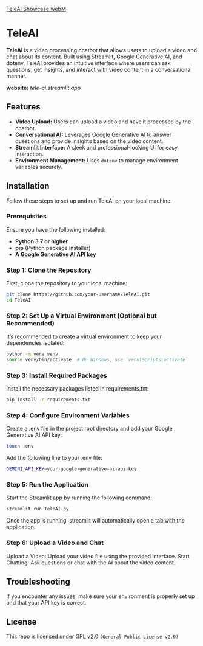 [TeleAI Showcase.webM](https://github.com/user-attachments/assets/1f9f4019-ccba-4a36-a547-633432492c5f)
# TeleAI

**TeleAI** is a video processing chatbot that allows users to upload a video and chat about its content. Built using Streamlit, Google Generative AI, and dotenv, TeleAI provides an intuitive interface where users can ask questions, get insights, and interact with video content in a conversational manner.

__website:__ *tele-ai.streamlit.app*
## Features

- **Video Upload:** Users can upload a video and have it processed by the chatbot.
- **Conversational AI:** Leverages Google Generative AI to answer questions and provide insights based on the video content.
- **Streamlit Interface:** A sleek and professional-looking UI for easy interaction.
- **Environment Management:** Uses `dotenv` to manage environment variables securely.

## Installation

Follow these steps to set up and run TeleAI on your local machine.

### Prerequisites

Ensure you have the following installed:

- **Python 3.7 or higher**
- **pip** (Python package installer)
- **A Google Generative AI API key**

### Step 1: Clone the Repository

First, clone the repository to your local machine:

```bash
git clone https://github.com/your-username/TeleAI.git
cd TeleAI
```
### Step 2: Set Up a Virtual Environment (Optional but Recommended)
It’s recommended to create a virtual environment to keep your dependencies isolated:

```bash
python -m venv venv
source venv/bin/activate  # On Windows, use `venv\Scripts\activate`
```
### Step 3: Install Required Packages
Install the necessary packages listed in requirements.txt:

```bash
pip install -r requirements.txt
```
### Step 4: Configure Environment Variables
Create a .env file in the project root directory and add your Google Generative AI API key:

```bash
touch .env
```
Add the following line to your .env file:
```bash
GEMINI_API_KEY=your-google-generative-ai-api-key
```
### Step 5: Run the Application
Start the Streamlit app by running the following command:
```bash
streamlit run TeleAI.py
```
Once the app is running, streamlit will automatically open a tab with the application.

### Step 6: Upload a Video and Chat

Upload a Video: Upload your video file using the provided interface.
Start Chatting: Ask questions or chat with the AI about the video content.
## Troubleshooting
If you encounter any issues, make sure your environment is properly set up and that your API key is correct.
## License
This repo is licensed under GPL v2.0 `(General Public License v2.0)`
